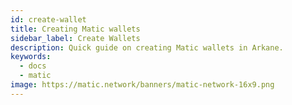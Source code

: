 ```yaml
---
id: create-wallet
title: Creating Matic wallets
sidebar_label: Create Wallets
description: Quick guide on creating Matic wallets in Arkane. 
keywords:
  - docs
  - matic
image: https://matic.network/banners/matic-network-16x9.png
---
```

